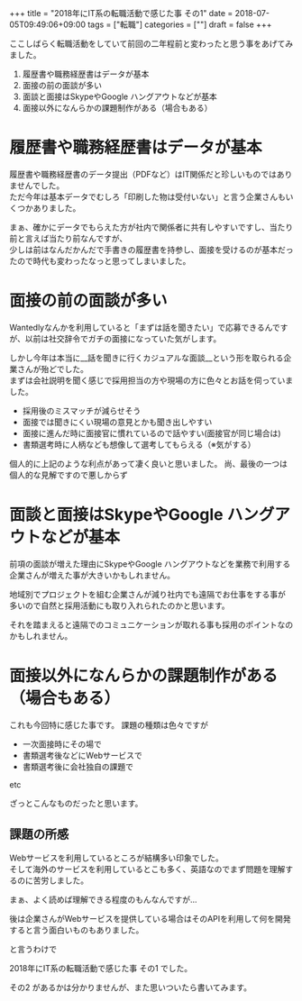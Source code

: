 +++
title = "2018年にIT系の転職活動で感じた事  その1"
date = 2018-07-05T09:49:06+09:00
tags = ["転職"]
categories = [""]
draft = false
+++

ここしばらく転職活動をしていて前回の二年程前と変わったと思う事をあげてみました。

1. 履歴書や職務経歴書はデータが基本
1. 面接の前の面談が多い
1. 面談と面接はSkypeやGoogle ハングアウトなどが基本
1. 面接以外になんらかの課題制作がある（場合もある）

# 履歴書や職務経歴書はデータが基本
履歴書や職務経歴書のデータ提出（PDFなど）はIT関係だと珍しいものではありませんでした。  
ただ今年は基本データでむしろ「印刷した物は受付いない」と言う企業さんもいくつかありました。

まぁ、確かにデータでもらえた方が社内で関係者に共有しやすいですし、当たり前と言えば当たり前なんですが、  
少しは前はなんだかんだで手書きの履歴書を持参し、面接を受けるのが基本だったので時代も変わったなっと思ってしまいました。


# 面接の前の面談が多い
Wantedlyなんかを利用していると「まずは話を聞きたい」で応募できるんですが、以前は社交辞令でガチの面接になっていた気がします。

しかし今年は本当に__話を聞きに行くカジュアルな面談__という形を取られる企業さんが殆どでした。  
まずは会社説明を聞く感じで採用担当の方や現場の方に色々とお話を伺っていました。

- 採用後のミスマッチが減らせそう
- 面接では聞きにくい現場の意見とかも聞き出しやすい
- 面接に進んだ時に面接官に慣れているので話やすい(面接官が同じ場合は)
- 書類選考時に人柄なども想像して選考してもらえる（※気がする）

個人的に上記のような利点があって凄く良いと思いました。
尚、最後の一つは個人的な見解ですので悪しからず


# 面談と面接はSkypeやGoogle ハングアウトなどが基本
前項の面談が増えた理由にSkypeやGoogle ハングアウトなどを業務で利用する企業さんが増えた事が大きいかもしれません。

地域別でプロジェクトを組む企業さんが減り社内でも遠隔でお仕事をする事が
多いので自然と採用活動にも取り入れられたのかと思います。

それを踏まえると遠隔でのコミュニケーションが取れる事も採用のポイントなのかもしれません。


# 面接以外になんらかの課題制作がある（場合もある）
これも今回特に感じた事です。
課題の種類は色々ですが

- 一次面接時にその場で
- 書類選考後などにWebサービスで
- 書類選考後に会社独自の課題で

etc

ざっとこんなものだったと思います。

## 課題の所感
Webサービスを利用しているところが結構多い印象でした。  
そして海外のサービスを利用しているとこも多く、英語なのでまず問題を理解するのに苦労しました。

まぁ、よく読めば理解できる程度のもんなんですが...

後は企業さんがWebサービスを提供している場合はそのAPIを利用して何を開発すると言う面白いものもありました。


と言うわけで

2018年にIT系の転職活動で感じた事 その1 でした。

その2 があるかは分かりませんが、また思いついたら書いてみます。
